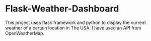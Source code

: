 # Flask-Weather-Dashboard
This project uses flask framework and python to display the current weather of a certain location in The USA. I have used an API from OpenWeatherMap. 
